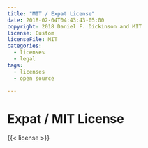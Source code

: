 ```yaml
---
title: "MIT / Expat License"
date: 2018-02-04T04:43:43-05:00
copyright: 2018 Daniel F. Dickinson and MIT
license: Custom
licenseFile: MIT
categories:
  - licenses
  - legal
tags:
  - licenses
  - open source

---
```


# Expat / MIT License

{{< license >}}
